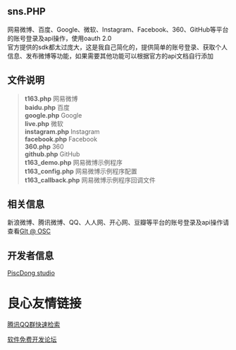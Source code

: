 sns.PHP
-------------
网易微博、百度、Google、微软、Instagram、Facebook、360、GitHub等平台的账号登录及api操作，使用oauth 2.0  
官方提供的sdk都太过庞大，这是我自己简化的，提供简单的账号登录、获取个人信息、发布微博等功能，如果需要其他功能可以根据官方的api文档自行添加

文件说明
-------------
>**t163.php** 网易微博  
>**baidu.php** 百度  
>**google.php** Google  
>**live.php** 微软  
>**instagram.php** Instagram  
>**facebook.php** Facebook  
>**360.php** 360  
>**github.php** GitHub  
>**t163_demo.php** 网易微博示例程序  
>**t163_config.php** 网易微博示例程序配置  
>**t163_callback.php** 网易微博示例程序回调文件

相关信息
-------------
新浪微博、腾讯微博、QQ、人人网、开心网、豆瓣等平台的账号登录及api操作请查看[GIt @ OSC](http://git.oschina.net/u/piscdong)

开发者信息
-------------
[PiscDong studio](http://www.piscdong.com/)


 # 良心友情链接

[腾讯QQ群快速检索](http://u.720life.cn/s/8cf73f7c)

[软件免费开发论坛](http://u.720life.cn/s/bbb01dc0)